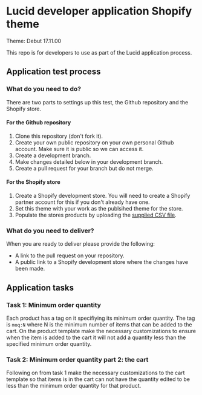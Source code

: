 # Lucid developer application Shopify theme

Theme: Debut 17.11.00

This repo is for developers to use as part of the Lucid application process.

## Application test process

### What do you need to do?
There are two parts to settings up this test, the Github repository and the Shopify store.

#### For the Github repository
1. Clone this repository (don't fork it).
2. Create your own public repository on your own personal Github account. Make sure it is public so we can access it.
3. Create a development branch.
4. Make changes detailed below in your development branch.
5. Create a pull request for your branch but do not merge.

#### For the Shopify store
1. Create a Shopify development store. You will need to create a Shopify partner account for this if you don't already have one.
2. Set this theme with your work as the publsihed theme for the store.
3. Populate the stores products by uploading the [supplied CSV file](https://github.com/lucidnz/developer-application-shopify/blob/master/dummy_product_data.csv).

### What do you need to deliver?
When you are ready to deliver please provide the following:
- A link to the pull request on your repository.
- A public link to a Shopify development store where the changes have been made.

## Application tasks

### Task 1: Minimum order quantity
Each product has a tag on it specifiying its minimum order quantity. The tag is `moq:N` where N is the minimum number of items that can be added to the cart.
On the product template make the necessary customizations to ensure when the item is added to the cart it will not add a quantity less than the specified minimum order quantity.

### Task 2: Minimum order quantity part 2: the cart
Following on from task 1 make the necessary customizations to the cart template so that items is in the cart can not have the quantity edited to be less than the minimum order quantity for that product.
